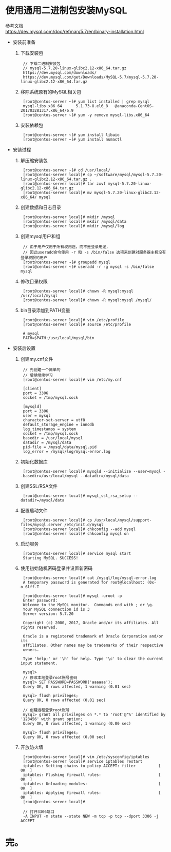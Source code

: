 
# 使用通用二进制包安装MySQL

参考文档  
https://dev.mysql.com/doc/refman/5.7/en/binary-installation.html

* 安装前准备

    1. 下载安装包

            // 下载二进制安装包
            // mysql-5.7.20-linux-glibc2.12-x86_64.tar.gz
            https://dev.mysql.com/downloads/
            https://dev.mysql.com/get/Downloads/MySQL-5.7/mysql-5.7.20-linux-glibc2.12-x86_64.tar.gz

    2. 移除系统原有的MySQL相关包

            [root@centos-server ~]# yum list installed | grep mysql
            mysql-libs.x86_64      5.1.73-8.el6_8   @anaconda-CentOS-201703281317.x86_64/6.9
            [root@centos-server ~]# yum -y remove mysql-libs.x86_64

    3. 安装依赖包

            [root@centos-server ~]# yum install libaio
            [root@centos-server ~]# yum install numactl

*  安装过程

    1. 解压缩安装包

            [root@centos-server ~]# cd /usr/local/
            [root@centos-server local]# cp ~/software/mysql/mysql-5.7.20-linux-glibc2.12-x86_64.tar.gz .
            [root@centos-server local]# tar zxvf mysql-5.7.20-linux-glibc2.12-x86_64.tar.gz
            [root@centos-server local]# mv mysql-5.7.20-linux-glibc2.12-x86_64/ mysql

    2. 创建数据和日志目录

            [root@centos-server local]# mkdir /mysql
            [root@centos-server local]# mkdir /mysql/data
            [root@centos-server local]# mkdir /mysql/log

    3. 创建mysql用户和组

            // 由于用户仅用于所有权用途，而不是登录用途，
            // 因此useradd命令使用 -r 和 -s /bin/false 选项来创建对服务器主机没有登录权限的用户
            [root@centos-server ~]# groupadd mysql
            [root@centos-server ~]# useradd -r -g mysql -s /bin/false mysql

    4. 修改目录权限

            [root@centos-server local]# chown -R mysql:mysql /usr/local/mysql
            [root@centos-server local]# chown -R mysql:mysql /mysql/

    5. bin目录添加到PATH变量

            [root@centos-server local]# vim /etc/profile
            [root@centos-server local]# source /etc/profile

            # mysql
            PATH=$PATH:/usr/local/mysql/bin
    
* 安装后设置

    1. 创建my.cnf文件
    
            // 先创建一个简单的
            // 后续继续学习
            [root@centos-server local]# vim /etc/my.cnf

            [client]
            port = 3306
            socket = /tmp/mysql.sock

            [mysqld]
            port = 3306
            user = mysql
            character-set-server = utf8
            default_storage_engine = innodb
            log_timestamps = system
            socket = /tmp/mysql.sock
            basedir = /usr/local/mysql
            datadir = /mysql/data
            pid-file = /mysql/data/mysql.pid
            log_error = /mysql/log/mysql-error.log

    2. 初始化数据库

            [root@centos-server local]# mysqld --initialize --user=mysql --basedir=/usr/local/mysql --datadir=/mysql/data

    3. 创建SSL/RSA文件

            [root@centos-server local]# mysql_ssl_rsa_setup --datadir=/mysql/data

    4. 配置启动文件

            [root@centos-server local]# cp /usr/local/mysql/support-files/mysql.server /etc/init.d/mysql
            [root@centos-server local]# chkconfig --add mysql
            [root@centos-server local]# chkconfig mysql on

    5. 启动服务
    
            [root@centos-server local]# service mysql start
            Starting MySQL. SUCCESS!

    6. 使用初始随机密码登录并设置新密码

            [root@centos-server local]# cat /mysql/log/mysql-error.log
            A temporary password is generated for root@localhost: (0x-o_6lff.T

            [root@centos-server local]# mysql -uroot -p
            Enter password:
            Welcome to the MySQL monitor.  Commands end with ; or \g.
            Your MySQL connection id is 3
            Server version: 5.7.20

            Copyright (c) 2000, 2017, Oracle and/or its affiliates. All rights reserved.

            Oracle is a registered trademark of Oracle Corporation and/or its
            affiliates. Other names may be trademarks of their respective
            owners.

            Type 'help;' or '\h' for help. Type '\c' to clear the current input statement.

            mysql>
            // 修改本地登录root账号密码
            mysql> SET PASSWORD=PASSWORD('aaaaaa');
            Query OK, 0 rows affected, 1 warning (0.01 sec)

            mysql> flush privileges;
            Query OK, 0 rows affected (0.01 sec)

            // 创建远程登录root账号
            mysql> grant all privileges on *.* to 'root'@'%' identified by '123456' with grant option;
            Query OK, 0 rows affected, 1 warning (0.00 sec)

            mysql> flush privileges;
            Query OK, 0 rows affected (0.00 sec)
   
    7. 开放防火墙

            [root@centos-server local]# vim /etc/sysconfig/iptables
            [root@centos-server local]# service iptables restart
            iptables: Setting chains to policy ACCEPT: filter          [  OK  ]
            iptables: Flushing firewall rules:                         [  OK  ]
            iptables: Unloading modules:                               [  OK  ]
            iptables: Applying firewall rules:                         [  OK  ]
            [root@centos-server local]#

            // 打开3306端口
            -A INPUT -m state --state NEW -m tcp -p tcp --dport 3306 -j ACCEPT

# 完。
